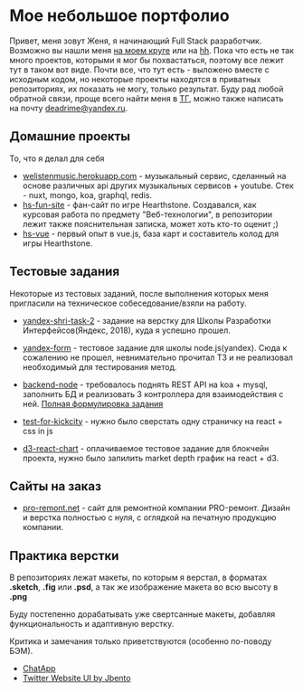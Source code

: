 # Мое небольшое портфолио
Привет, меня зовут Женя, я начинающий Full Stack разработчик. Возможно вы нашли меня [на моем круге](https://moikrug.ru/deadrime) или на [hh](https://spb.hh.ru/resume/65d68bacff041d767a0039ed1f336677706571).
Пока что есть не так много проектов, которыми я мог бы похвастаться, поэтому все лежит тут в таком вот виде. Почти все, что тут есть - выложено вместе с исходным кодом, но некоторые проекты находятся в приватных репозиториях, их показать не могу, только результат. 
Буду рад любой обратной связи, проще всего найти меня в [ТГ](https://t.me/deadrime), можно также написать на почту [deadrime@yandex.ru](mailto:deadrime@yandex.ru).

## Домашние проекты
То, что я делал для себя
 * [welistenmusic.herokuapp.com](https://welistenmusic.herokuapp.com) - музыкальный сервиc, сделанный на основе различных api других музыкальных сервисов + youtube. Стек - nuxt, mongo, koa, graphql, redis.
 * [hs-fun-site](https://deadrime.github.io/hs-fun-site/) - фан-сайт по игре Hearthstone. Создавался, как курсовая работа по предмету "Веб-технологии", в репозитории лежит также пояснительная записка, может хоть кто-то оценит ;)
 * [hs-vue](https://deadrime.github.io/hs-vue/) - первый опыт в vue.js, база карт и составитель колод для игры Hearthstone.

## Тестовые задания
Некоторые из тестовых заданий, после выполнения которых меня пригласили на техническое собеседование/взяли на работу.
 * [yandex-shri-task-2](https://yandex-shri-dist-seioxdjyae.now.sh) - задание на верстку для Школы Разработки Интерфейсов(Яндекс, 2018), куда я успешно прошел.
 * [yandex-form](https://deadrime.github.io/yandex-form) - тестовое задание для школы node.js(yandex). Сюда к сожалению не прошел, невнимательно прочитал ТЗ и не реализовал необходимый для тестирования метод.
 * [backend-node](https://github.com/deadrime/testovoe-backend-node) - требовалось поднять REST API на koa + mysql, заполнить БД и реализовать 3 контроллера для взаимодействия с ней. [Полная формулировка задания](https://github.com/deadrime/testovoe-backend-node/blob/master/ТЗ.md)

 * [test-for-kickcity](https://github.com/deadrime/test-for-kickcity) - нужно было сверстать одну страничку на react + css in js

 * [d3-react-chart](https://github.com/deadrime/d3-react-chart) - оплачиваемое тестовое задание для блокчейн проекта, нужно было запилить market depth график на react + d3.

## Сайты на заказ
* [pro-remont.net](http://pro-remont.net) - сайт для ремонтной компании PRO-ремонт. Дизайн и верстка полностью с нуля, с оглядкой на печатную продукцию компании.

## Практика верстки
В репозиториях лежат макеты, по которым я верстал, в форматах **.sketch**, **.fig** или **.psd**, а так же изображение макета во всю высоту в **.png**

Буду постепенно дорабатывать уже свертсанные макеты, добавляя функциональность и адаптивную верстку.

Критика и замечания только приветствуются (особенно по-поводу БЭМ).
 * [ChatApp](https://deadrime.github.io/chat-app)
 * [Twitter Website UI by Jbento](https://deadrime.github.io/twitter)
